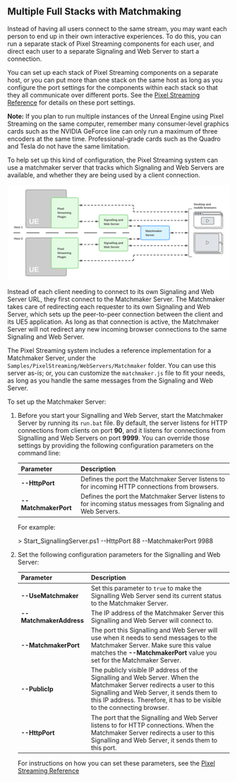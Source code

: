 ## Multiple Full Stacks with Matchmaking

Instead of having all users connect to the same stream, you may want each person to end up in their own interactive experiences. To do this, you can run a separate stack of Pixel Streaming components for each user, and direct each user to a separate Signaling and Web Server to start a connection.

You can set up each stack of Pixel Streaming components on a separate host, or you can put more than one stack on the same host as long as you configure the port settings for the components within each stack so that they all communicate over different ports. See the [Pixel Streaming Reference](https://docs.unrealengine.com/5.3/en-US/unreal-engine-pixel-streaming-reference/) for details on these port settings.

**Note:** If you plan to run multiple instances of the Unreal Engine using Pixel Streaming on the same computer, remember many consumer-level graphics cards such as the NVIDIA GeForce line can only run a maximum of three encoders at the same time. Professional-grade cards such as the Quadro and Tesla do not have the same limitation.

To help set up this kind of configuration, the Pixel Streaming system can use a matchmaker server that tracks which Signaling and Web Servers are available, and whether they are being used by a client connection.

![Multiple full stacks with a Matchmaker Server](images/MatchmakerDiagram.png)

Instead of each client needing to connect to its own Signaling and Web Server URL, they first connect to the Matchmaker Server. The Matchmaker takes care of redirecting each requester to its own Signaling and Web Server, which sets up the peer-to-peer connection between the client and its UE5 application. As long as that connection is active, the Matchmaker Server will not redirect any new incoming browser connections to the same Signaling and Web Server.

The Pixel Streaming system includes a reference implementation for a Matchmaker Server, under the `Samples/PixelStreaming/WebServers/Matchmaker` folder. You can use this server as-is; or, you can customize the `matchmaker.js` file to fit your needs, as long as you handle the same messages from the Signaling and Web Server.

To set up the Matchmaker Server:

1.  Before you start your Signalling and Web Server, start the Matchmaker Server by running its `run.bat` file. By default, the server listens for HTTP connections from clients on port **90**, and it listens for connections from Signalling and Web Servers on port **9999**. You can override those settings by providing the following configuration parameters on the command line:
    
    | Parameter | Description |
    | --- | --- |
    | **--HttpPort** |  Defines the port the Matchmaker Server listens to for incoming HTTP connections from browsers. |
    | **--MatchmakerPort** | Defines the port the Matchmaker Server listens to for incoming status messages from Signaling and Web Servers. |

    For example:

    \> Start_SignallingServer.ps1 --HttpPort 88 --MatchmakerPort 9988

2.  Set the following configuration parameters for the Signalling and Web Server:
    
    | Parameter | Description |
    | --- | --- |
    | **--UseMatchmaker** | Set this parameter to `true` to make the Signalling Web Server send its current status to the Matchmaker Server. |
    | **--MatchmakerAddress** | The IP address of the Matchmaker Server this Signalling and Web Server will connect to. |
    | **--MatchmakerPort** | The port this Signalling and Web Server will use when it needs to send messages to the Matchmaker Server. Make sure this value matches the **--MatchmakerPort** value you set for the Matchmaker Server. |
    | **--PublicIp** | The publicly visible IP address of the Signalling and Web Server. When the Matchmaker Server redirects a user to this Signalling and Web Server, it sends them to this IP address. Therefore, it has to be visible to the connecting browser. |
    | **--HttpPort** | The port that the Signalling and Web Server listens to for HTTP connections. When the Matchmaker Server redirects a user to this Signalling and Web Server, it sends them to this port. |

    For instructions on how you can set these parameters, see the [Pixel Streaming Reference](https://docs.unrealengine.com/5.3/en-US/unreal-engine-pixel-streaming-reference/)